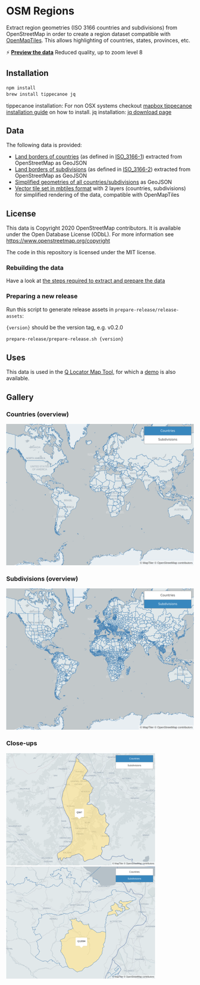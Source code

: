 # OSM Regions

Extract region geometries (ISO 3166 countries and subdivisions) from OpenStreetMap in order to create a region dataset compatible with [OpenMapTiles](https://openmaptiles.org/). This allows highlighting of countries, states, provinces, etc.

⚡ **[Preview the data](https://osm-regions.netlify.app/)**
Reduced quality, up to zoom level 8

## Installation

```bash
npm install
brew install tippecanoe jq
```

tippecanoe installation: For non OSX systems checkout [mapbox tippecanoe installation guide](https://github.com/mapbox/tippecanoe) on how to install.
jq installation: [jq download page](https://stedolan.github.io/jq/download/)

## Data

The following data is provided:

- [Land borders of countries](https://github.com/nzzdev/osm-regions/releases/download/v0.2.0/countries-geojson-v0.2.0.zip) (as defined in [ISO_3166-1](https://en.wikipedia.org/wiki/ISO_3166-1)) extracted from OpenStreetMap as GeoJSON
- [Land borders of subdivisions](https://github.com/nzzdev/osm-regions/releases/download/v0.2.0/subdivisions-geojson-v0.2.0.zip) (as defined in [ISO_3166-2](https://en.wikipedia.org/wiki/ISO_3166-2)) extracted from OpenStreetMap as GeoJSON
- [Simplified geometries of all countries/subdivisions](https://github.com/nzzdev/osm-regions/releases/download/v0.2.0/simplified-regions-v0.2.0.zip) as GeoJSON
- [Vector tile set in mbtiles format](https://github.com/nzzdev/osm-regions/releases/download/v0.2.0/regions-mbtiles-v0.2.0.zip) with 2 layers (countries, subdivisions) for simplified rendering of the data, compatible with OpenMapTiles

## License

This data is Copyright 2020 OpenStreetMap contributors. It is available under the Open Database License (ODbL).
For more information see https://www.openstreetmap.org/copyright

The code in this repository is licensed under the MIT license.

### Rebuilding the data

Have a look at [the steps required to extract and prepare the data](STEPS.md)

### Preparing a new release

Run this script to generate release assets in `prepare-release/release-assets`:

`{version}` should be the version tag, e.g. v0.2.0

```bash
prepare-release/prepare-release.sh {version}
```

## Uses

This data is used in the [Q Locator Map Tool](https://github.com/nzzdev/Q-locator-map),
for which a [demo](https://editor.q.tools) is also available.

## Gallery

### Countries (overview)

<img src="screenshots/countries.png" alt="Screenshot Countries" width="800">

### Subdivisions (overview)

<img src="screenshots/subdivisions.png" alt="Screenshot Subdivisions" width="800">

### Close-ups

<img src="screenshots/Liechtenstein.png" alt="Screenshot Liechtenstein" width="400">

<img src="screenshots/Appenzell.png" alt="Screenshot Appenzell Innerrhoden" width="400">
